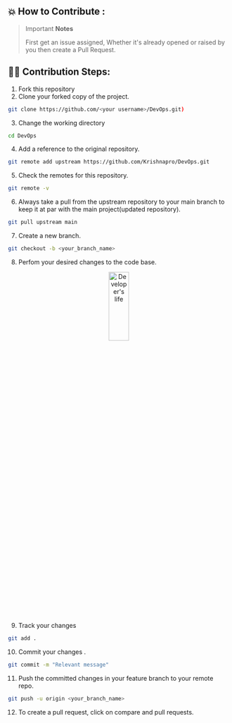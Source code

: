 ## 💥 How to Contribute :

> Important **Notes**
>
> First get an issue assigned, Whether it's already opened or raised by you then create a Pull Request.


## 👨‍💻 Contribution Steps:
1. Fork this repository
2. Clone your forked copy of the project.

```bash
git clone https://github.com/<your username>/DevOps.git)
```

3. Change the working directory

```bash
cd DevOps
```

4. Add a reference to the original repository.

```bash
git remote add upstream https://github.com/Krishnapro/DevOps.git
```

5. Check the remotes for this repository.

```bash
git remote -v
```

6. Always take a pull from the upstream repository to your main branch to keep it at par with the main project(updated repository).

```bash
git pull upstream main
```

7. Create a new branch.

```bash
git checkout -b <your_branch_name>
```

8. Perfom your desired changes to the code base.

<p align="center">
 <img width="30%" height="20%" alt="Developer's life" src="https://i.postimg.cc/Fs75yYVT/giphy.gif">
</p>

<!--[![giphy.gif](https://i.postimg.cc/Fs75yYVT/giphy.gif)](https://postimg.cc/jL0FKd9f)-->

9. Track your changes

```bash
git add .
```

10. Commit your changes .

```bash
git commit -m "Relevant message"
```

11. Push the committed changes in your feature branch to your remote repo.

```bash
git push -u origin <your_branch_name>
```

12. To create a pull request, click on compare and pull requests.

